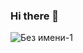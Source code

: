 ### Hi there 👋

<!--
**Ja1rman/ja1rman** is a ✨ _special_ ✨ repository because its `README.md` (this file) appears on your GitHub profile.

Here are some ideas to get you started:

- 🔭 I’m currently working on ...
- 🌱 I’m currently learning ...
- 👯 I’m looking to collaborate on ...
- 🤔 I’m looking for help with ...
- 💬 Ask me about ...
- 📫 How to reach me: ...
- 😄 Pronouns: ...
- ⚡ Fun fact: ...
-->

![Без имени-1](https://github.com/Ja1rman/ja1rman/assets/49319500/814bff1d-1804-4da5-bc9b-dca5d6848ea4)
